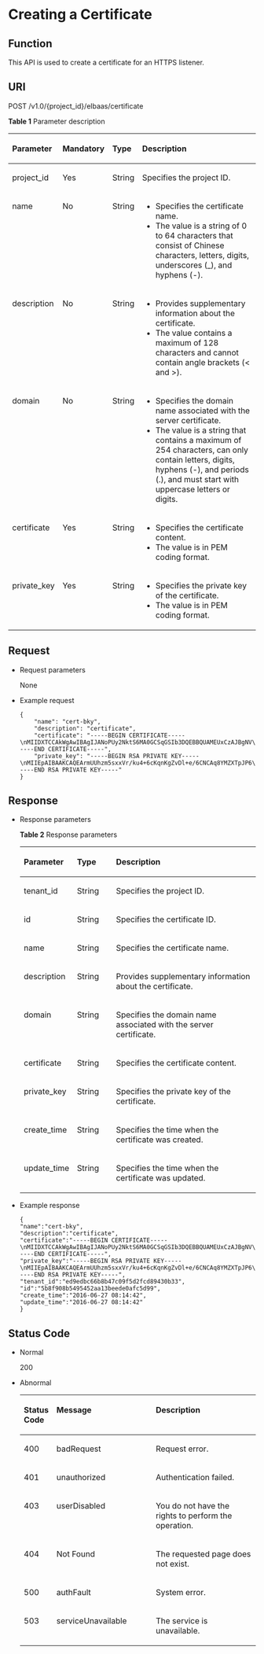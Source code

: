 # Creating a Certificate<a name="EN-US_TOPIC_0096561523"></a>

## Function<a name="en-us_topic_0032340347_section54999878"></a>

This API is used to create a certificate for an HTTPS listener.

## URI<a name="en-us_topic_0032340347_section25236858"></a>

POST /v1.0/\{project\_id\}/elbaas/certificate

**Table  1**  Parameter description

<a name="en-us_topic_0032340347_table33323423"></a>
<table><thead align="left"><tr id="en-us_topic_0032340347_row8420641"><th class="cellrowborder" valign="top" width="12%" id="mcps1.2.5.1.1"><p id="en-us_topic_0032340347_p10983320"><a name="en-us_topic_0032340347_p10983320"></a><a name="en-us_topic_0032340347_p10983320"></a>Parameter</p>
</th>
<th class="cellrowborder" valign="top" width="14.000000000000002%" id="mcps1.2.5.1.2"><p id="en-us_topic_0032340347_p17233719"><a name="en-us_topic_0032340347_p17233719"></a><a name="en-us_topic_0032340347_p17233719"></a><strong id="b842352706192244"><a name="b842352706192244"></a><a name="b842352706192244"></a>Mandatory</strong></p>
</th>
<th class="cellrowborder" valign="top" width="11%" id="mcps1.2.5.1.3"><p id="en-us_topic_0032340347_p4164548117122"><a name="en-us_topic_0032340347_p4164548117122"></a><a name="en-us_topic_0032340347_p4164548117122"></a><strong id="b842352706145623"><a name="b842352706145623"></a><a name="b842352706145623"></a>Type</strong></p>
</th>
<th class="cellrowborder" valign="top" width="63%" id="mcps1.2.5.1.4"><p id="en-us_topic_0032340347_p53754023"><a name="en-us_topic_0032340347_p53754023"></a><a name="en-us_topic_0032340347_p53754023"></a>Description</p>
</th>
</tr>
</thead>
<tbody><tr id="en-us_topic_0032340347_row53906008171138"><td class="cellrowborder" valign="top" width="12%" headers="mcps1.2.5.1.1 "><p id="p061745141417"><a name="p061745141417"></a><a name="p061745141417"></a>project_id</p>
</td>
<td class="cellrowborder" valign="top" width="14.000000000000002%" headers="mcps1.2.5.1.2 "><p id="en-us_topic_0032340347_p31143627171144"><a name="en-us_topic_0032340347_p31143627171144"></a><a name="en-us_topic_0032340347_p31143627171144"></a>Yes</p>
</td>
<td class="cellrowborder" valign="top" width="11%" headers="mcps1.2.5.1.3 "><p id="en-us_topic_0032340347_p39605860171144"><a name="en-us_topic_0032340347_p39605860171144"></a><a name="en-us_topic_0032340347_p39605860171144"></a>String</p>
</td>
<td class="cellrowborder" valign="top" width="63%" headers="mcps1.2.5.1.4 "><p id="en-us_topic_0032340347_p53958126171144"><a name="en-us_topic_0032340347_p53958126171144"></a><a name="en-us_topic_0032340347_p53958126171144"></a>Specifies the project ID.</p>
</td>
</tr>
<tr id="en-us_topic_0032340347_row33431272113959"><td class="cellrowborder" valign="top" width="12%" headers="mcps1.2.5.1.1 "><p id="en-us_topic_0032340347_p19792599161649"><a name="en-us_topic_0032340347_p19792599161649"></a><a name="en-us_topic_0032340347_p19792599161649"></a>name</p>
</td>
<td class="cellrowborder" valign="top" width="14.000000000000002%" headers="mcps1.2.5.1.2 "><p id="en-us_topic_0032340347_p50996812114013"><a name="en-us_topic_0032340347_p50996812114013"></a><a name="en-us_topic_0032340347_p50996812114013"></a>No</p>
</td>
<td class="cellrowborder" valign="top" width="11%" headers="mcps1.2.5.1.3 "><p id="en-us_topic_0032340347_p54126260114016"><a name="en-us_topic_0032340347_p54126260114016"></a><a name="en-us_topic_0032340347_p54126260114016"></a>String</p>
</td>
<td class="cellrowborder" valign="top" width="63%" headers="mcps1.2.5.1.4 "><a name="ul688081181515"></a><a name="ul688081181515"></a><ul id="ul688081181515"><li>Specifies the certificate name.</li><li>The value is a string of 0 to 64 characters that consist of Chinese characters, letters, digits, underscores (_), and hyphens (-).</li></ul>
</td>
</tr>
<tr id="en-us_topic_0032340347_row59108624"><td class="cellrowborder" valign="top" width="12%" headers="mcps1.2.5.1.1 "><p id="en-us_topic_0032340347_p23069209"><a name="en-us_topic_0032340347_p23069209"></a><a name="en-us_topic_0032340347_p23069209"></a>description</p>
</td>
<td class="cellrowborder" valign="top" width="14.000000000000002%" headers="mcps1.2.5.1.2 "><p id="en-us_topic_0032340347_p56666602"><a name="en-us_topic_0032340347_p56666602"></a><a name="en-us_topic_0032340347_p56666602"></a>No</p>
</td>
<td class="cellrowborder" valign="top" width="11%" headers="mcps1.2.5.1.3 "><p id="en-us_topic_0032340347_p1784078717122"><a name="en-us_topic_0032340347_p1784078717122"></a><a name="en-us_topic_0032340347_p1784078717122"></a>String</p>
</td>
<td class="cellrowborder" valign="top" width="63%" headers="mcps1.2.5.1.4 "><a name="ul418232112150"></a><a name="ul418232112150"></a><ul id="ul418232112150"><li>Provides supplementary information about the certificate.</li><li>The value contains a maximum of 128 characters and cannot contain angle brackets (&lt; and &gt;).</li></ul>
</td>
</tr>
<tr id="en-us_topic_0032340347_row3891908919147"><td class="cellrowborder" valign="top" width="12%" headers="mcps1.2.5.1.1 "><p id="en-us_topic_0032340347_p41594914191410"><a name="en-us_topic_0032340347_p41594914191410"></a><a name="en-us_topic_0032340347_p41594914191410"></a>domain</p>
</td>
<td class="cellrowborder" valign="top" width="14.000000000000002%" headers="mcps1.2.5.1.2 "><p id="en-us_topic_0032340347_p13744837191410"><a name="en-us_topic_0032340347_p13744837191410"></a><a name="en-us_topic_0032340347_p13744837191410"></a>No</p>
</td>
<td class="cellrowborder" valign="top" width="11%" headers="mcps1.2.5.1.3 "><p id="en-us_topic_0032340347_p39590050191410"><a name="en-us_topic_0032340347_p39590050191410"></a><a name="en-us_topic_0032340347_p39590050191410"></a>String</p>
</td>
<td class="cellrowborder" valign="top" width="63%" headers="mcps1.2.5.1.4 "><a name="en-us_topic_0032340347_ul52677471191410"></a><a name="en-us_topic_0032340347_ul52677471191410"></a><ul id="en-us_topic_0032340347_ul52677471191410"><li>Specifies the domain name associated with the server certificate.</li><li>The value is a string that contains a maximum of 254 characters, can only contain letters, digits, hyphens (-), and periods (.), and must start with uppercase letters or digits.</li></ul>
</td>
</tr>
<tr id="en-us_topic_0032340347_row58247484"><td class="cellrowborder" valign="top" width="12%" headers="mcps1.2.5.1.1 "><p id="en-us_topic_0032340347_p20425774"><a name="en-us_topic_0032340347_p20425774"></a><a name="en-us_topic_0032340347_p20425774"></a>certificate</p>
</td>
<td class="cellrowborder" valign="top" width="14.000000000000002%" headers="mcps1.2.5.1.2 "><p id="en-us_topic_0032340347_p25968169161730"><a name="en-us_topic_0032340347_p25968169161730"></a><a name="en-us_topic_0032340347_p25968169161730"></a>Yes</p>
</td>
<td class="cellrowborder" valign="top" width="11%" headers="mcps1.2.5.1.3 "><p id="en-us_topic_0032340347_p3581766217122"><a name="en-us_topic_0032340347_p3581766217122"></a><a name="en-us_topic_0032340347_p3581766217122"></a>String</p>
</td>
<td class="cellrowborder" valign="top" width="63%" headers="mcps1.2.5.1.4 "><a name="en-us_topic_0032340347_ul3770359693139"></a><a name="en-us_topic_0032340347_ul3770359693139"></a><ul id="en-us_topic_0032340347_ul3770359693139"><li>Specifies the certificate content.</li><li>The value is in PEM coding format.</li></ul>
</td>
</tr>
<tr id="en-us_topic_0032340347_row38446258"><td class="cellrowborder" valign="top" width="12%" headers="mcps1.2.5.1.1 "><p id="en-us_topic_0032340347_p27139175"><a name="en-us_topic_0032340347_p27139175"></a><a name="en-us_topic_0032340347_p27139175"></a>private_key</p>
</td>
<td class="cellrowborder" valign="top" width="14.000000000000002%" headers="mcps1.2.5.1.2 "><p id="en-us_topic_0032340347_p48272001161733"><a name="en-us_topic_0032340347_p48272001161733"></a><a name="en-us_topic_0032340347_p48272001161733"></a>Yes</p>
</td>
<td class="cellrowborder" valign="top" width="11%" headers="mcps1.2.5.1.3 "><p id="en-us_topic_0032340347_p1554952217122"><a name="en-us_topic_0032340347_p1554952217122"></a><a name="en-us_topic_0032340347_p1554952217122"></a>String</p>
</td>
<td class="cellrowborder" valign="top" width="63%" headers="mcps1.2.5.1.4 "><a name="en-us_topic_0032340347_ul4557146493149"></a><a name="en-us_topic_0032340347_ul4557146493149"></a><ul id="en-us_topic_0032340347_ul4557146493149"><li>Specifies the private key of the certificate.</li><li>The value is in PEM coding format.</li></ul>
</td>
</tr>
</tbody>
</table>

## Request<a name="en-us_topic_0032340347_section25805135"></a>

-   Request parameters

    None


-   Example request

    ```
    {
        "name": "cert-bky",
        "description": "certificate",
        "certificate": "-----BEGIN CERTIFICATE-----\nMIIDXTCCAkWgAwIBAgIJANoPUy2NktS6MA0GCSqGSIb3DQEBBQUAMEUxCzAJBgNV\nBAYTAkFVMRMwEQYDVQQIDApTb21lLVN0YXRlMSEwHwYDVQQKDBhJbnRlcm5ldCBX\naWRnaXRzIFB0eSBMdGQwHhcNMTYwNjIyMDMyOTU5WhcNMTkwNjIyMDMyOTU5WjBF\nMQswCQYDVQQGEwJBVTETMBEGA1UECAwKU29tZS1TdGF0ZTEhMB8GA1UECgwYSW50\nZXJuZXQgV2lkZ2l0cyBQdHkgTHRkMIIBIjANBgkqhkiG9w0BAQEFAAOCAQ8AMIIB\nCgKCAQEArmUUhzm5sxxVr/ku4+6cKqnKgZvDl+e/6CNCAq8YMZXTpJP64DjDPny9\n+8s9MbFabEG3HqjHSKh3b/Ew3FXr8LFa9YuWuAi3W9ii29sZsOwmzIfQhIOIaP1Y\nNR50DDjbAGTaxzRhV40ZKSOCkaUTvl3do5d8ttD1VlF2r0w0DfclrVcsS5v3kw88\n9gJ3s3hNkatfQiSt4qLNMehZ8Xofx58DIAOk/f3Vusj3372PsJwKX39cHX/NpIHC\nHKE8qaGCpDqv0daH766eJ065dqO9DuorXPaPT/nxw4PAccb9fByLrTams0ThvSlZ\no6V3yvHR4KN7mmvbViEmWRy+9oiJEwIDAQABo1AwTjAdBgNVHQ4EFgQUlXhcABza\n2SdXPYpp8RkWvKblCNIwHwYDVR0jBBgwFoAUlXhcABza2SdXPYpp8RkWvKblCNIw\nDAYDVR0TBAUwAwEB/zANBgkqhkiG9w0BAQUFAAOCAQEAHmsFDOwbkD45PF4oYdX+\ncCoEGNjsLfi0spJ6b1CHQMEy2tPqYZJh8nGuUtB9Zd7+rbwm6NS38eGQVA5vbWZH\nMk+uq5un7YFwkM+fdjgCxbe/3PMkk/ZDYPHhpc1W8e/+aZVUBB2EpfzBC6tcP/DV\nSsjq+tG+JZIVADMxvEqVIF94JMpuY7o6U74SnUUrAi0h9GkWmeYh/Ucb3PLMe5sF\noZriRdAKc96KB0eUphfWZNtptOCqV6qtYqZZ/UCotp99xzrDkf8jGkm/iBljxb+v\n0NTg8JwfmykCj63YhTKpHf0+N/EK5yX1KUYtlkLaf8OPlsp/1lqAL6CdnydGEd/s\nAA==\n-----END CERTIFICATE-----",
        "private_key": "-----BEGIN RSA PRIVATE KEY-----\nMIIEpAIBAAKCAQEArmUUhzm5sxxVr/ku4+6cKqnKgZvDl+e/6CNCAq8YMZXTpJP6\n4DjDPny9+8s9MbFabEG3HqjHSKh3b/Ew3FXr8LFa9YuWuAi3W9ii29sZsOwmzIfQ\nhIOIaP1YNR50DDjbAGTaxzRhV40ZKSOCkaUTvl3do5d8ttD1VlF2r0w0DfclrVcs\nS5v3kw889gJ3s3hNkatfQiSt4qLNMehZ8Xofx58DIAOk/f3Vusj3372PsJwKX39c\nHX/NpIHCHKE8qaGCpDqv0daH766eJ065dqO9DuorXPaPT/nxw4PAccb9fByLrTam\ns0ThvSlZo6V3yvHR4KN7mmvbViEmWRy+9oiJEwIDAQABAoIBACV47rpHuxEza24O\nevbbFI9OQIcs8xA26dN1j/+HpAkzinB4o5V+XOWWZDQwbYu58hYE4NYjqf6AxHk3\nOCqAA9yKH2NXhSEyLkP7/rKDF7geZg/YtwNiR/NXTJbNXl4p8VTaVvAq3yey188x\nJCMrd1yWSsOWD2Qw7iaIBpqQIzdEovPE4CG6GmaIRSuqYuoCfbVTFa6YST7jmOTv\nEpG+x6yJZzJ4o0vvfKbKfvPmQizjL+3nAW9g+kgXJmA1xTujiky7bzm2sLK2Slrx\n5rY73mXMElseSlhkYzWwyRmC6M+rWALXqOhVDgIGbaBV4IOzuyH/CUt0wy3ZMIpv\nMOWMNoECgYEA1LHsepCmwjlDF3yf/OztCr/DYqM4HjAY6FTmH+xz1Zjd5R1XOq60\nYFRkhs/e2D6M/gSX6hMqS9sCkg25yRJk3CsPeoS9v5MoiZQA8XlQNovcpWUI2DCm\naZRIsdovFgIqMHYh/Y4CYouee7Nz7foICzO9svrYrbOIVmMwDVJ8vzMCgYEA0ebg\nm0lCuOunyxaSBqOv4Q4sk7Ix0702dIrW0tsUJyU+xuXYH1P/0m+t4/KUU2cNwsg3\njiNzQR9QKvF8yTB5TB4Ye/9dKlu+BEOskvCpuErxc6iVJ+TZOrQDDPNcq56qez5b\nvv9EDdgzpjkjO+hS1j3kYOuG11hrP4Pox4PijqECgYEAz6RTZORKqFoWsZss5VK3\np0LGkEkfw/jYmBgqAQhpnSD7n20hd1yPI2vAKAxPVXTbWDFLzWygYiWRQNy9fxrB\n9F7lYYqtY5VagdVHhnYUZOvtoFoeZFA6ZeAph9elGCtM3Lq3PD2i/mmncsQibTUn\nHSiKDWzuk8UtWIjEpHze5BkCgYEAifD9eG+bzqTnn1qU2pIl2nQTLXj0r97v84Tu\niqF4zAT5DYMtFeGBBI1qLJxVh7342CH2CI4ZhxmJ+L68sAcQH8rDcnGui1DBPlIv\nDl3kW3280bJfW1lUvPRh8NfZ9dsO1HF1n75nveVwg/OWyR7zmWIRPPRrqAeua45H\nox5z/CECgYBqwlEBjue8oOkVVu/lKi6fo6jr+0u25K9dp9azHYwE0KNHX0MwRALw\nWbPgcjge23sfhbeqVvHo0JYBdRsk/OBuW73/9Sb5E+6auDoubCjC0cAIvs23MPju\nsMvKak4mQkI19foRXBydB/DDkK26iei/l0xoygrw50v2HErsQ7JcHw==\n-----END RSA PRIVATE KEY-----"
    }
    ```


## Response<a name="en-us_topic_0032340347_section30919631"></a>

-   Response parameters

    **Table  2**  Response parameters

    <a name="en-us_topic_0032340347_table58268660154720"></a>
    <table><thead align="left"><tr id="en-us_topic_0032340347_row43546893154720"><th class="cellrowborder" valign="top" width="18%" id="mcps1.2.4.1.1"><p id="en-us_topic_0032340347_p37637446154720"><a name="en-us_topic_0032340347_p37637446154720"></a><a name="en-us_topic_0032340347_p37637446154720"></a>Parameter</p>
    </th>
    <th class="cellrowborder" valign="top" width="17%" id="mcps1.2.4.1.2"><p id="en-us_topic_0032340347_p15158425193624"><a name="en-us_topic_0032340347_p15158425193624"></a><a name="en-us_topic_0032340347_p15158425193624"></a><strong id="b842352706145623_1"><a name="b842352706145623_1"></a><a name="b842352706145623_1"></a>Type</strong></p>
    </th>
    <th class="cellrowborder" valign="top" width="65%" id="mcps1.2.4.1.3"><p id="en-us_topic_0032340347_p45778611154720"><a name="en-us_topic_0032340347_p45778611154720"></a><a name="en-us_topic_0032340347_p45778611154720"></a>Description</p>
    </th>
    </tr>
    </thead>
    <tbody><tr id="en-us_topic_0032340347_row513410112435"><td class="cellrowborder" valign="top" width="18%" headers="mcps1.2.4.1.1 "><p id="en-us_topic_0032340347_p5065952912439"><a name="en-us_topic_0032340347_p5065952912439"></a><a name="en-us_topic_0032340347_p5065952912439"></a>tenant_id</p>
    </td>
    <td class="cellrowborder" valign="top" width="17%" headers="mcps1.2.4.1.2 "><p id="en-us_topic_0032340347_p978118112439"><a name="en-us_topic_0032340347_p978118112439"></a><a name="en-us_topic_0032340347_p978118112439"></a>String</p>
    </td>
    <td class="cellrowborder" valign="top" width="65%" headers="mcps1.2.4.1.3 "><p id="en-us_topic_0032340347_p5407822612439"><a name="en-us_topic_0032340347_p5407822612439"></a><a name="en-us_topic_0032340347_p5407822612439"></a>Specifies the project ID.</p>
    </td>
    </tr>
    <tr id="en-us_topic_0032340347_row3070025912523"><td class="cellrowborder" valign="top" width="18%" headers="mcps1.2.4.1.1 "><p id="en-us_topic_0032340347_p4562333112526"><a name="en-us_topic_0032340347_p4562333112526"></a><a name="en-us_topic_0032340347_p4562333112526"></a>id</p>
    </td>
    <td class="cellrowborder" valign="top" width="17%" headers="mcps1.2.4.1.2 "><p id="en-us_topic_0032340347_p450233212526"><a name="en-us_topic_0032340347_p450233212526"></a><a name="en-us_topic_0032340347_p450233212526"></a>String</p>
    </td>
    <td class="cellrowborder" valign="top" width="65%" headers="mcps1.2.4.1.3 "><p id="en-us_topic_0032340347_p2914464612526"><a name="en-us_topic_0032340347_p2914464612526"></a><a name="en-us_topic_0032340347_p2914464612526"></a>Specifies the certificate ID.</p>
    </td>
    </tr>
    <tr id="en-us_topic_0032340347_row17079990154720"><td class="cellrowborder" valign="top" width="18%" headers="mcps1.2.4.1.1 "><p id="en-us_topic_0032340347_p53539591162227"><a name="en-us_topic_0032340347_p53539591162227"></a><a name="en-us_topic_0032340347_p53539591162227"></a>name</p>
    </td>
    <td class="cellrowborder" valign="top" width="17%" headers="mcps1.2.4.1.2 "><p id="en-us_topic_0032340347_p66205107193624"><a name="en-us_topic_0032340347_p66205107193624"></a><a name="en-us_topic_0032340347_p66205107193624"></a>String</p>
    </td>
    <td class="cellrowborder" valign="top" width="65%" headers="mcps1.2.4.1.3 "><p id="en-us_topic_0032340347_p63423313154720"><a name="en-us_topic_0032340347_p63423313154720"></a><a name="en-us_topic_0032340347_p63423313154720"></a>Specifies the certificate name.</p>
    </td>
    </tr>
    <tr id="en-us_topic_0032340347_row33938912154720"><td class="cellrowborder" valign="top" width="18%" headers="mcps1.2.4.1.1 "><p id="en-us_topic_0032340347_p40111970162227"><a name="en-us_topic_0032340347_p40111970162227"></a><a name="en-us_topic_0032340347_p40111970162227"></a>description</p>
    </td>
    <td class="cellrowborder" valign="top" width="17%" headers="mcps1.2.4.1.2 "><p id="en-us_topic_0032340347_p4321605112554"><a name="en-us_topic_0032340347_p4321605112554"></a><a name="en-us_topic_0032340347_p4321605112554"></a>String</p>
    </td>
    <td class="cellrowborder" valign="top" width="65%" headers="mcps1.2.4.1.3 "><p id="en-us_topic_0032340347_p1083922212554"><a name="en-us_topic_0032340347_p1083922212554"></a><a name="en-us_topic_0032340347_p1083922212554"></a>Provides supplementary information about the certificate.</p>
    </td>
    </tr>
    <tr id="en-us_topic_0032340347_row1099695819151"><td class="cellrowborder" valign="top" width="18%" headers="mcps1.2.4.1.1 "><p id="en-us_topic_0032340347_p3713832119154"><a name="en-us_topic_0032340347_p3713832119154"></a><a name="en-us_topic_0032340347_p3713832119154"></a>domain</p>
    </td>
    <td class="cellrowborder" valign="top" width="17%" headers="mcps1.2.4.1.2 "><p id="en-us_topic_0032340347_p5541402319154"><a name="en-us_topic_0032340347_p5541402319154"></a><a name="en-us_topic_0032340347_p5541402319154"></a>String</p>
    </td>
    <td class="cellrowborder" valign="top" width="65%" headers="mcps1.2.4.1.3 "><p id="en-us_topic_0032340347_p5935084919154"><a name="en-us_topic_0032340347_p5935084919154"></a><a name="en-us_topic_0032340347_p5935084919154"></a>Specifies the domain name associated with the server certificate.</p>
    </td>
    </tr>
    <tr id="en-us_topic_0032340347_row8871928154720"><td class="cellrowborder" valign="top" width="18%" headers="mcps1.2.4.1.1 "><p id="en-us_topic_0032340347_p49270530162227"><a name="en-us_topic_0032340347_p49270530162227"></a><a name="en-us_topic_0032340347_p49270530162227"></a>certificate</p>
    </td>
    <td class="cellrowborder" valign="top" width="17%" headers="mcps1.2.4.1.2 "><p id="en-us_topic_0032340347_p359513812610"><a name="en-us_topic_0032340347_p359513812610"></a><a name="en-us_topic_0032340347_p359513812610"></a>String</p>
    </td>
    <td class="cellrowborder" valign="top" width="65%" headers="mcps1.2.4.1.3 "><p id="en-us_topic_0032340347_p2277078112610"><a name="en-us_topic_0032340347_p2277078112610"></a><a name="en-us_topic_0032340347_p2277078112610"></a>Specifies the certificate content.</p>
    </td>
    </tr>
    <tr id="en-us_topic_0032340347_row794063512618"><td class="cellrowborder" valign="top" width="18%" headers="mcps1.2.4.1.1 "><p id="en-us_topic_0032340347_p14974587162227"><a name="en-us_topic_0032340347_p14974587162227"></a><a name="en-us_topic_0032340347_p14974587162227"></a>private_key</p>
    </td>
    <td class="cellrowborder" valign="top" width="17%" headers="mcps1.2.4.1.2 "><p id="en-us_topic_0032340347_p3782791312633"><a name="en-us_topic_0032340347_p3782791312633"></a><a name="en-us_topic_0032340347_p3782791312633"></a>String</p>
    </td>
    <td class="cellrowborder" valign="top" width="65%" headers="mcps1.2.4.1.3 "><p id="en-us_topic_0032340347_p4416213212633"><a name="en-us_topic_0032340347_p4416213212633"></a><a name="en-us_topic_0032340347_p4416213212633"></a>Specifies the private key of the certificate.</p>
    </td>
    </tr>
    <tr id="en-us_topic_0032340347_row16253572154720"><td class="cellrowborder" valign="top" width="18%" headers="mcps1.2.4.1.1 "><p id="en-us_topic_0032340347_p4904884012633"><a name="en-us_topic_0032340347_p4904884012633"></a><a name="en-us_topic_0032340347_p4904884012633"></a>create_time</p>
    </td>
    <td class="cellrowborder" valign="top" width="17%" headers="mcps1.2.4.1.2 "><p id="en-us_topic_0032340347_p1353309912633"><a name="en-us_topic_0032340347_p1353309912633"></a><a name="en-us_topic_0032340347_p1353309912633"></a>String</p>
    </td>
    <td class="cellrowborder" valign="top" width="65%" headers="mcps1.2.4.1.3 "><p id="en-us_topic_0032340347_p2243924312633"><a name="en-us_topic_0032340347_p2243924312633"></a><a name="en-us_topic_0032340347_p2243924312633"></a>Specifies the time when the certificate was created.</p>
    </td>
    </tr>
    <tr id="en-us_topic_0032340347_row1392188154720"><td class="cellrowborder" valign="top" width="18%" headers="mcps1.2.4.1.1 "><p id="en-us_topic_0032340347_p3818166162238"><a name="en-us_topic_0032340347_p3818166162238"></a><a name="en-us_topic_0032340347_p3818166162238"></a>update_time</p>
    </td>
    <td class="cellrowborder" valign="top" width="17%" headers="mcps1.2.4.1.2 "><p id="en-us_topic_0032340347_p16061839162238"><a name="en-us_topic_0032340347_p16061839162238"></a><a name="en-us_topic_0032340347_p16061839162238"></a>String</p>
    </td>
    <td class="cellrowborder" valign="top" width="65%" headers="mcps1.2.4.1.3 "><p id="en-us_topic_0032340347_p6862238162238"><a name="en-us_topic_0032340347_p6862238162238"></a><a name="en-us_topic_0032340347_p6862238162238"></a>Specifies the time when the certificate was updated.</p>
    </td>
    </tr>
    </tbody>
    </table>


-   Example response

    ```
    {
    "name":"cert-bky",
    "description":"certificate",
    "certificate":"-----BEGIN CERTIFICATE-----\nMIIDXTCCAkWgAwIBAgIJANoPUy2NktS6MA0GCSqGSIb3DQEBBQUAMEUxCzAJBgNV\nBAYTAkFVMRMwEQYDVQQIDApTb21lLVN0YXRlMSEwHwYDVQQKDBhJbnRlcm5ldCBX\naWRnaXRzIFB0eSBMdGQwHhcNMTYwNjIyMDMyOTU5WhcNMTkwNjIyMDMyOTU5WjBF\nMQswCQYDVQQGEwJBVTETMBEGA1UECAwKU29tZS1TdGF0ZTEhMB8GA1UECgwYSW50\nZXJuZXQgV2lkZ2l0cyBQdHkgTHRkMIIBIjANBgkqhkiG9w0BAQEFAAOCAQ8AMIIB\nCgKCAQEArmUUhzm5sxxVr/ku4+6cKqnKgZvDl+e/6CNCAq8YMZXTpJP64DjDPny9\n+8s9MbFabEG3HqjHSKh3b/Ew3FXr8LFa9YuWuAi3W9ii29sZsOwmzIfQhIOIaP1Y\nNR50DDjbAGTaxzRhV40ZKSOCkaUTvl3do5d8ttD1VlF2r0w0DfclrVcsS5v3kw88\n9gJ3s3hNkatfQiSt4qLNMehZ8Xofx58DIAOk/f3Vusj3372PsJwKX39cHX/NpIHC\nHKE8qaGCpDqv0daH766eJ065dqO9DuorXPaPT/nxw4PAccb9fByLrTams0ThvSlZ\no6V3yvHR4KN7mmvbViEmWRy+9oiJEwIDAQABo1AwTjAdBgNVHQ4EFgQUlXhcABza\n2SdXPYpp8RkWvKblCNIwHwYDVR0jBBgwFoAUlXhcABza2SdXPYpp8RkWvKblCNIw\nDAYDVR0TBAUwAwEB/zANBgkqhkiG9w0BAQUFAAOCAQEAHmsFDOwbkD45PF4oYdX+\ncCoEGNjsLfi0spJ6b1CHQMEy2tPqYZJh8nGuUtB9Zd7+rbwm6NS38eGQVA5vbWZH\nMk+uq5un7YFwkM+fdjgCxbe/3PMkk/ZDYPHhpc1W8e/+aZVUBB2EpfzBC6tcP/DV\nSsjq+tG+JZIVADMxvEqVIF94JMpuY7o6U74SnUUrAi0h9GkWmeYh/Ucb3PLMe5sF\noZriRdAKc96KB0eUphfWZNtptOCqV6qtYqZZ/UCotp99xzrDkf8jGkm/iBljxb+v\n0NTg8JwfmykCj63YhTKpHf0+N/EK5yX1KUYtlkLaf8OPlsp/1lqAL6CdnydGEd/s\nAA==\n-----END CERTIFICATE-----",
    "private_key":"-----BEGIN RSA PRIVATE KEY-----\nMIIEpAIBAAKCAQEArmUUhzm5sxxVr/ku4+6cKqnKgZvDl+e/6CNCAq8YMZXTpJP6\n4DjDPny9+8s9MbFabEG3HqjHSKh3b/Ew3FXr8LFa9YuWuAi3W9ii29sZsOwmzIfQ\nhIOIaP1YNR50DDjbAGTaxzRhV40ZKSOCkaUTvl3do5d8ttD1VlF2r0w0DfclrVcs\nS5v3kw889gJ3s3hNkatfQiSt4qLNMehZ8Xofx58DIAOk/f3Vusj3372PsJwKX39c\nHX/NpIHCHKE8qaGCpDqv0daH766eJ065dqO9DuorXPaPT/nxw4PAccb9fByLrTam\ns0ThvSlZo6V3yvHR4KN7mmvbViEmWRy+9oiJEwIDAQABAoIBACV47rpHuxEza24O\nevbbFI9OQIcs8xA26dN1j/+HpAkzinB4o5V+XOWWZDQwbYu58hYE4NYjqf6AxHk3\nOCqAA9yKH2NXhSEyLkP7/rKDF7geZg/YtwNiR/NXTJbNXl4p8VTaVvAq3yey188x\nJCMrd1yWSsOWD2Qw7iaIBpqQIzdEovPE4CG6GmaIRSuqYuoCfbVTFa6YST7jmOTv\nEpG+x6yJZzJ4o0vvfKbKfvPmQizjL+3nAW9g+kgXJmA1xTujiky7bzm2sLK2Slrx\n5rY73mXMElseSlhkYzWwyRmC6M+rWALXqOhVDgIGbaBV4IOzuyH/CUt0wy3ZMIpv\nMOWMNoECgYEA1LHsepCmwjlDF3yf/OztCr/DYqM4HjAY6FTmH+xz1Zjd5R1XOq60\nYFRkhs/e2D6M/gSX6hMqS9sCkg25yRJk3CsPeoS9v5MoiZQA8XlQNovcpWUI2DCm\naZRIsdovFgIqMHYh/Y4CYouee7Nz7foICzO9svrYrbOIVmMwDVJ8vzMCgYEA0ebg\nm0lCuOunyxaSBqOv4Q4sk7Ix0702dIrW0tsUJyU+xuXYH1P/0m+t4/KUU2cNwsg3\njiNzQR9QKvF8yTB5TB4Ye/9dKlu+BEOskvCpuErxc6iVJ+TZOrQDDPNcq56qez5b\nvv9EDdgzpjkjO+hS1j3kYOuG11hrP4Pox4PijqECgYEAz6RTZORKqFoWsZss5VK3\np0LGkEkfw/jYmBgqAQhpnSD7n20hd1yPI2vAKAxPVXTbWDFLzWygYiWRQNy9fxrB\n9F7lYYqtY5VagdVHhnYUZOvtoFoeZFA6ZeAph9elGCtM3Lq3PD2i/mmncsQibTUn\nHSiKDWzuk8UtWIjEpHze5BkCgYEAifD9eG+bzqTnn1qU2pIl2nQTLXj0r97v84Tu\niqF4zAT5DYMtFeGBBI1qLJxVh7342CH2CI4ZhxmJ+L68sAcQH8rDcnGui1DBPlIv\nDl3kW3280bJfW1lUvPRh8NfZ9dsO1HF1n75nveVwg/OWyR7zmWIRPPRrqAeua45H\nox5z/CECgYBqwlEBjue8oOkVVu/lKi6fo6jr+0u25K9dp9azHYwE0KNHX0MwRALw\nWbPgcjge23sfhbeqVvHo0JYBdRsk/OBuW73/9Sb5E+6auDoubCjC0cAIvs23MPju\nsMvKak4mQkI19foRXBydB/DDkK26iei/l0xoygrw50v2HErsQ7JcHw==\n-----END RSA PRIVATE KEY-----",
    "tenant_id":"ed9edbc66b8b47c09f5d2fcd89430b33",
    "id":"5b8f908b5495452aa13beede0afc5d99",
    "create_time":"2016-06-27 08:14:42",
    "update_time":"2016-06-27 08:14:42"
    }
    ```


## Status Code<a name="en-us_topic_0032340347_section9841225"></a>

-   Normal

    200

-   Abnormal

    <a name="en-us_topic_0032340347_table11098151151527"></a>
    <table><thead align="left"><tr id="en-us_topic_0032340347_row16678161151527"><th class="cellrowborder" valign="top" width="10.56%" id="mcps1.1.4.1.1"><p id="en-us_topic_0032340347_p8753830151527"><a name="en-us_topic_0032340347_p8753830151527"></a><a name="en-us_topic_0032340347_p8753830151527"></a>Status Code</p>
    </th>
    <th class="cellrowborder" valign="top" width="43.2%" id="mcps1.1.4.1.2"><p id="p19984112420239"><a name="p19984112420239"></a><a name="p19984112420239"></a>Message</p>
    </th>
    <th class="cellrowborder" valign="top" width="46.239999999999995%" id="mcps1.1.4.1.3"><p id="en-us_topic_0032340347_p37971652151527"><a name="en-us_topic_0032340347_p37971652151527"></a><a name="en-us_topic_0032340347_p37971652151527"></a>Description</p>
    </th>
    </tr>
    </thead>
    <tbody><tr id="en-us_topic_0032340347_row55804946151527"><td class="cellrowborder" valign="top" width="10.56%" headers="mcps1.1.4.1.1 "><p id="en-us_topic_0032340347_p23906744151527"><a name="en-us_topic_0032340347_p23906744151527"></a><a name="en-us_topic_0032340347_p23906744151527"></a>400</p>
    </td>
    <td class="cellrowborder" valign="top" width="43.2%" headers="mcps1.1.4.1.2 "><p id="p1471874262320"><a name="p1471874262320"></a><a name="p1471874262320"></a>badRequest</p>
    </td>
    <td class="cellrowborder" valign="top" width="46.239999999999995%" headers="mcps1.1.4.1.3 "><p id="en-us_topic_0032340347_p57398111151527"><a name="en-us_topic_0032340347_p57398111151527"></a><a name="en-us_topic_0032340347_p57398111151527"></a>Request error.</p>
    </td>
    </tr>
    <tr id="en-us_topic_0032340347_row46820954151527"><td class="cellrowborder" valign="top" width="10.56%" headers="mcps1.1.4.1.1 "><p id="en-us_topic_0032340347_p34400933151527"><a name="en-us_topic_0032340347_p34400933151527"></a><a name="en-us_topic_0032340347_p34400933151527"></a>401</p>
    </td>
    <td class="cellrowborder" valign="top" width="43.2%" headers="mcps1.1.4.1.2 "><p id="p9718124272316"><a name="p9718124272316"></a><a name="p9718124272316"></a>unauthorized</p>
    </td>
    <td class="cellrowborder" valign="top" width="46.239999999999995%" headers="mcps1.1.4.1.3 "><p id="en-us_topic_0032340347_p35012164151527"><a name="en-us_topic_0032340347_p35012164151527"></a><a name="en-us_topic_0032340347_p35012164151527"></a>Authentication failed.</p>
    </td>
    </tr>
    <tr id="en-us_topic_0032340347_row46674023151527"><td class="cellrowborder" valign="top" width="10.56%" headers="mcps1.1.4.1.1 "><p id="en-us_topic_0032340347_p22499488151527"><a name="en-us_topic_0032340347_p22499488151527"></a><a name="en-us_topic_0032340347_p22499488151527"></a>403</p>
    </td>
    <td class="cellrowborder" valign="top" width="43.2%" headers="mcps1.1.4.1.2 "><p id="p671820428238"><a name="p671820428238"></a><a name="p671820428238"></a>userDisabled</p>
    </td>
    <td class="cellrowborder" valign="top" width="46.239999999999995%" headers="mcps1.1.4.1.3 "><p id="en-us_topic_0032340347_p10519201151527"><a name="en-us_topic_0032340347_p10519201151527"></a><a name="en-us_topic_0032340347_p10519201151527"></a>You do not have the rights to perform the operation.</p>
    </td>
    </tr>
    <tr id="en-us_topic_0032340347_row27563948151527"><td class="cellrowborder" valign="top" width="10.56%" headers="mcps1.1.4.1.1 "><p id="en-us_topic_0032340347_p18087341151527"><a name="en-us_topic_0032340347_p18087341151527"></a><a name="en-us_topic_0032340347_p18087341151527"></a>404</p>
    </td>
    <td class="cellrowborder" valign="top" width="43.2%" headers="mcps1.1.4.1.2 "><p id="p37191142192310"><a name="p37191142192310"></a><a name="p37191142192310"></a>Not Found</p>
    </td>
    <td class="cellrowborder" valign="top" width="46.239999999999995%" headers="mcps1.1.4.1.3 "><p id="en-us_topic_0032340347_p55788555151527"><a name="en-us_topic_0032340347_p55788555151527"></a><a name="en-us_topic_0032340347_p55788555151527"></a>The requested page does not exist.</p>
    </td>
    </tr>
    <tr id="en-us_topic_0032340347_row32334952151527"><td class="cellrowborder" valign="top" width="10.56%" headers="mcps1.1.4.1.1 "><p id="en-us_topic_0032340347_p1885468151527"><a name="en-us_topic_0032340347_p1885468151527"></a><a name="en-us_topic_0032340347_p1885468151527"></a>500</p>
    </td>
    <td class="cellrowborder" valign="top" width="43.2%" headers="mcps1.1.4.1.2 "><p id="p57191942132312"><a name="p57191942132312"></a><a name="p57191942132312"></a>authFault</p>
    </td>
    <td class="cellrowborder" valign="top" width="46.239999999999995%" headers="mcps1.1.4.1.3 "><p id="en-us_topic_0032340347_p18505183151527"><a name="en-us_topic_0032340347_p18505183151527"></a><a name="en-us_topic_0032340347_p18505183151527"></a>System error.</p>
    </td>
    </tr>
    <tr id="en-us_topic_0032340347_row32328927151527"><td class="cellrowborder" valign="top" width="10.56%" headers="mcps1.1.4.1.1 "><p id="en-us_topic_0032340347_p1397439151527"><a name="en-us_topic_0032340347_p1397439151527"></a><a name="en-us_topic_0032340347_p1397439151527"></a>503</p>
    </td>
    <td class="cellrowborder" valign="top" width="43.2%" headers="mcps1.1.4.1.2 "><p id="p07197424236"><a name="p07197424236"></a><a name="p07197424236"></a>serviceUnavailable</p>
    </td>
    <td class="cellrowborder" valign="top" width="46.239999999999995%" headers="mcps1.1.4.1.3 "><p id="en-us_topic_0032340347_p46083715151527"><a name="en-us_topic_0032340347_p46083715151527"></a><a name="en-us_topic_0032340347_p46083715151527"></a>The service is unavailable.</p>
    </td>
    </tr>
    </tbody>
    </table>


